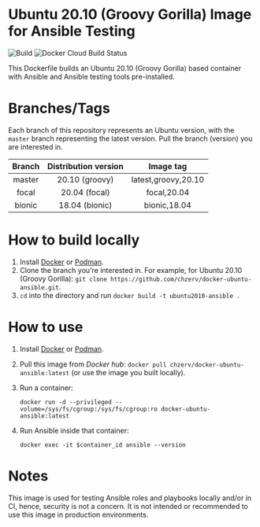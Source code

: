 # Ubuntu 20.10 (Groovy Gorilla) Image for Ansible Testing

![Build](https://github.com/chzerv/docker-ubuntu-ansible/workflows/Build/badge.svg?branch=master)
![Docker Cloud Build Status](https://img.shields.io/docker/cloud/build/chzerv/docker-ubuntu-ansible)

This Dockerfile builds an Ubuntu 20.10 (Groovy Gorilla) based container with Ansible and Ansible 
testing tools pre-installed.

# Branches/Tags

Each branch of this repository represents an Ubuntu version, with the `master` branch representing the
latest version. Pull the branch (version) you are interested in.

| Branch | Distribution version | Image tag           |
| :----: | :------------------: | :-------:           |
| master | 20.10 (groovy)       | latest,groovy,20.10 |
| focal  | 20.04 (focal)        | focal,20.04         |
| bionic | 18.04 (bionic)       | bionic,18.04        |

# How to build locally

1. Install [Docker](https://docs.docker.com/engine/install/) or [Podman](https://podman.io/getting-started/installation.html).
2. Clone the branch you're interested in. For example, for Ubuntu 20.10 (Groovy Gorilla): `git clone https://github.com/chzerv/docker-ubuntu-ansible.git`.
3. `cd` into the directory and run `docker build -t ubuntu2010-ansible .`

# How to use

1. Install [Docker](https://docs.docker.com/engine/install/) or [Podman](https://podman.io/getting-started/installation.html).
2. Pull this image from _Docker hub_: `docker pull chzerv/docker-ubuntu-ansible:latest` (or use the 
   image you built locally).
3. Run a container:

   ```shell
   docker run -d --privileged --volume=/sys/fs/cgroup:/sys/fs/cgroup:ro docker-ubuntu-ansible:latest
   ```

4. Run Ansible inside that container:

   ```shell
   docker exec -it $container_id ansible --version
   ```

# Notes

This image is used for testing Ansible roles and playbooks locally and/or in CI, hence, security is not
a concern. It is not intended or recommended to use this image in production environments.
